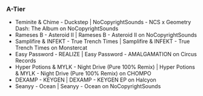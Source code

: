 ### A-Tier

- Teminite & Chime - Duckstep | NoCopyrightSounds - NCS x Geometry Dash: The Album on NoCopyrightSounds
- Rameses B - Asteroid II | Rameses B - Asteroid II on NoCopyrightSounds
- Samplifire & INFEKT - True Trench Times | Samplifire & INFEKT - True Trench Times on Monstercat
- Easy Password - REALIZE | Easy Password - AMALGAMATION on Circus Records
- Hyper Potions & MYLK - Night Drive (Pure 100% Remix) | Hyper Potions & MYLK - Night Drive (Pure 100% Remix) on CHOMPO
- DEXAMP - KEYGEN | DEXAMP - KEYGEN EP on Halcyon
- Seanyy - Ocean | Seanyy - Ocean on NoCopyrightSounds
